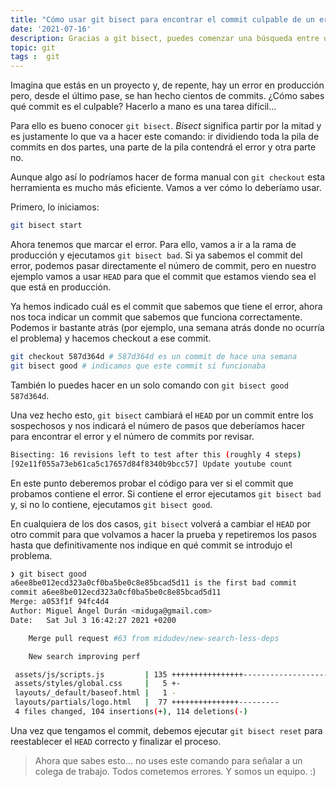 ```yaml
---
title: "Cómo usar git bisect para encontrar el commit culpable de un error"
date: '2021-07-16'
description: Gracias a git bisect, puedes comenzar una búsqueda entre un historial de commits para determinar cuál de ellos es el que introduce el error.
topic: git
tags :  git
---
```


Imagina que estás en un proyecto y, de repente, hay un error en producción pero, desde el último pase, se han hecho cientos de commits. ¿Cómo sabes qué commit es el culpable? Hacerlo a mano es una tarea difícil...

Para ello es bueno conocer `git bisect`. *Bisect* significa partir por la mitad y es justamente lo que va a hacer este comando: ir dividiendo toda la pila de commits en dos partes, una parte de la pila contendrá el error y otra parte no.

Aunque algo así lo podríamos hacer de forma manual con `git checkout` esta herramienta es mucho más eficiente. Vamos a ver cómo lo deberíamo usar.

Primero, lo iniciamos:

```sh
git bisect start
```

Ahora tenemos que marcar el error. Para ello, vamos a ir a la rama de producción y ejecutamos `git bisect bad`. Si ya sabemos el commit del error, podemos pasar directamente el número de commit, pero en nuestro ejemplo vamos a usar `HEAD` para que el commit que estamos viendo sea el que está en producción.

Ya hemos indicado cuál es el commit que sabemos que tiene el error, ahora nos toca indicar un commit que sabemos que funciona correctamente. Podemos ir bastante atrás (por ejemplo, una semana atrás donde no ocurría el problema) y hacemos checkout a ese commit.

```sh
git checkout 587d364d # 587d364d es un commit de hace una semana
git bisect good # indicamos que este commit sí funcionaba
```

También lo puedes hacer en un solo comando con `git bisect good 587d364d`.

Una vez hecho esto, `git bisect` cambiará el `HEAD` por un commit entre los sospechosos y nos indicará el número de pasos que deberíamos hacer para encontrar el error y el número de commits por revisar.

```sh
Bisecting: 16 revisions left to test after this (roughly 4 steps)
[92e11f055a73eb61ca5c17657d84f8340b9bcc57] Update youtube count
```

En este punto deberemos probar el código para ver si el commit que probamos contiene el error. Si contiene el error ejecutamos `git bisect bad` y, si no lo contiene, ejecutamos `git bisect good`.

En cualquiera de los dos casos, `git bisect` volverá a cambiar el `HEAD` por otro commit para que volvamos a hacer la prueba y repetiremos los pasos hasta que definitivamente nos indique en qué commit se introdujo el problema.

```sh
❯ git bisect good
a6ee8be012ecd323a0cf0ba5be0c8e85bcad5d11 is the first bad commit
commit a6ee8be012ecd323a0cf0ba5be0c8e85bcad5d11
Merge: a053f1f 94fc4d4
Author: Miguel Ángel Durán <miduga@gmail.com>
Date:   Sat Jul 3 16:42:27 2021 +0200

    Merge pull request #63 from midudev/new-search-less-deps

    New search improving perf

 assets/js/scripts.js         | 135 ++++++++++++++++---------------------------
 assets/styles/global.css     |   5 +-
 layouts/_default/baseof.html |   1 -
 layouts/partials/logo.html   |  77 +++++++++++++++---------
 4 files changed, 104 insertions(+), 114 deletions(-)
```

Una vez que tengamos el commit, debemos ejecutar `git bisect reset` para reestablecer el `HEAD` correcto y finalizar el proceso.

> Ahora que sabes esto... no uses este comando para señalar a un colega de trabajo. Todos cometemos errores. Y somos un equipo. :)